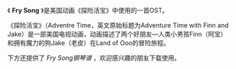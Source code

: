 

《 **Fry Song** 》是美国动画《探险活宝》中使用的一首OST。

  

《探险活宝》（Adventre Time，英文原始标题为Adventure Time with Finn and
Jake）是一部美国电视动画，动画描述了两个好朋友—人类小男孩Finn（阿宝）和拥有魔力的狗Jake（老皮）在Land of Ooo的冒险旅程。

  

下方还提供了 _Fry Song钢琴谱_ ，欢迎感兴趣的朋友下载使用。

